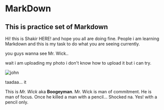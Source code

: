 # MarkDown
## This is practice set of Markdown

Hi! this is Shakir HERE! and hope you all are doing fine. People i am learning Markdown and this is my task to do what you are seeing currently.


you guys wanna see Mr. Wick..

wait i am uploading my photo i don't know how to upload it but i can try.

![john](https://user-images.githubusercontent.com/121804483/215389421-28486259-be23-4339-81b1-9f401db762b9.jpg)

taadaa... it

This is *Mr. Wick* aka **Boogeyman**.
Mr. Wick is man of commitment. He is man of focus. Once he killed a man with a pencil... Shocked na. Yes! with a pencil only.



